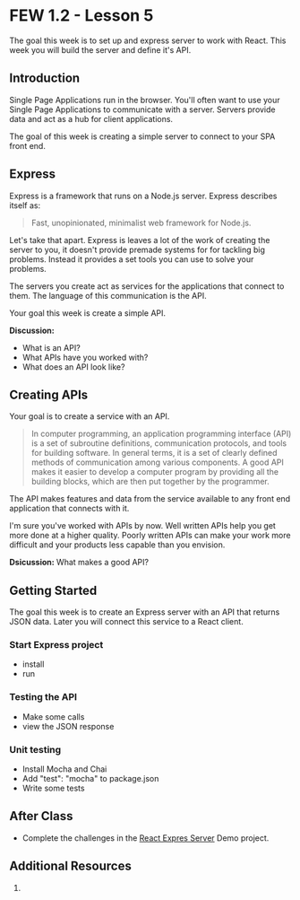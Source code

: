 # FEW 1.2 - Lesson 5

The goal this week is to set up and express server to work with React. This week you will build the server and define it's API. 

## Introduction

Single Page Applications run in the browser. You'll often want to use your Single Page Applications to communicate with a server. Servers provide data and act as a hub for client applications.

The goal of this week is creating a simple server to connect to your SPA front end. 

## Express 

Express is a framework that runs on a Node.js server. Express describes itself as: 

> Fast, unopinionated, minimalist web framework for Node.js. 

Let's take that apart. Express is leaves a lot of the work of creating the server to you, it doesn't provide premade systems for for tackling big problems. Instead it provides a set tools you can use to solve your problems. 

The servers you create act as services for the applications that connect to them. The language of this communication is the API.

Your goal this week is create a simple API. 

**Discussion:** 

- What is an API?
- What APIs have you worked with? 
- What does an API look like? 

## Creating APIs

Your goal is to create a service with an API. 

> In computer programming, an application programming interface (API) is a set of subroutine definitions, communication protocols, and tools for building software. In general terms, it is a set of clearly defined methods of communication among various components. A good API makes it easier to develop a computer program by providing all the building blocks, which are then put together by the programmer.

The API makes features and data from the service available to any front end application that connects with it.

I'm sure you've worked with APIs by now. Well written APIs help you get more done at a higher quality. Poorly written APIs can make your work more difficult and your products less capable than you envision. 

**Dsicussion:** What makes a good API? 

## Getting Started

The goal this week is to create an Express server with an API that returns JSON data. Later you will connect this service to a React client. 

### Start Express project

- install 
- run

### Testing the API

- Make some calls
- view the JSON response

### Unit testing 

- Install Mocha and Chai
- Add "test": "mocha" to package.json
- Write some tests 

## After Class

- Complete the challenges in the [React Expres Server](https://github.com/Product-College-Labs/react-express-server) Demo project.

## Additional Resources

1. 
